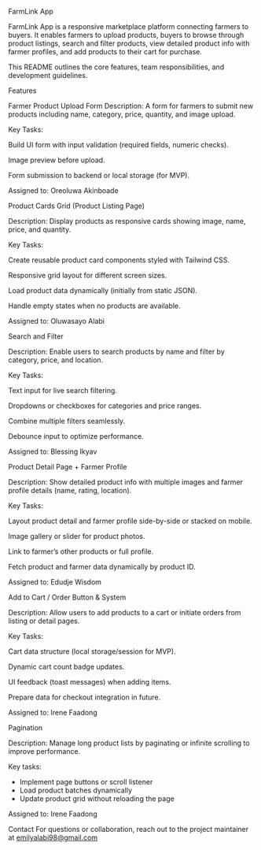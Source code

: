 FarmLink App


FarmLink App is a responsive marketplace platform connecting farmers to buyers. It enables farmers to upload products, buyers to browse through product listings, search and filter products, view detailed product info with farmer profiles, and add products to their cart for purchase.

This README outlines the core features, team responsibilities, and development guidelines.

Features

Farmer Product Upload Form
Description:
A form for farmers to submit new products including name, category, price, quantity, and image upload.

Key Tasks:

Build UI form with input validation (required fields, numeric checks).

Image preview before upload.

Form submission to backend or local storage (for MVP).

Assigned to: Oreoluwa Akinboade 


Product Cards Grid (Product Listing Page)

Description:
Display products as responsive cards showing image, name, price, and quantity.

Key Tasks:

Create reusable product card components styled with Tailwind CSS.

Responsive grid layout for different screen sizes.

Load product data dynamically (initially from static JSON).

Handle empty states when no products are available.

Assigned to: Oluwasayo Alabi


Search and Filter

Description:
Enable users to search products by name and filter by category, price, and location.

Key Tasks:

Text input for live search filtering.

Dropdowns or checkboxes for categories and price ranges.

Combine multiple filters seamlessly.

Debounce input to optimize performance.

Assigned to: Blessing Ikyav


Product Detail Page + Farmer Profile

Description:
Show detailed product info with multiple images and farmer profile details (name, rating, location).

Key Tasks:

Layout product detail and farmer profile side-by-side or stacked on mobile.

Image gallery or slider for product photos.

Link to farmer’s other products or full profile.

Fetch product and farmer data dynamically by product ID.

Assigned to: Edudje Wisdom


Add to Cart / Order Button & System 

Description:
Allow users to add products to a cart or initiate orders from listing or detail pages.

Key Tasks:

Cart data structure (local storage/session for MVP).

Dynamic cart count badge updates.

UI feedback (toast messages) when adding items.

Prepare data for checkout integration in future.

Assigned to: Irene Faadong


Pagination

Description:
Manage long product lists by paginating or infinite scrolling to improve performance.

Key tasks:

- Implement page buttons or scroll listener
- Load product batches dynamically
- Update product grid without reloading the page

Assigned to: Irene Faadong


Contact
For questions or collaboration, reach out to the project maintainer at emilyalabi98@gmail.com



